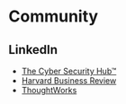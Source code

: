 # Community

## LinkedIn

 - [The Cyber Security Hub™](https://www.linkedin.com/company/the-cyber-security-hub/)
 - [Harvard Business Review](https://www.linkedin.com/company/harvard-business-review/)
 - [ThoughtWorks](https://www.linkedin.com/company/thoughtworks/)
